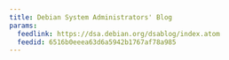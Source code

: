```yaml
---
title: Debian System Administrators' Blog
params:
  feedlink: https://dsa.debian.org/dsablog/index.atom
  feedid: 6516b0eeea63d6a5942b1767af78a985
---
```

